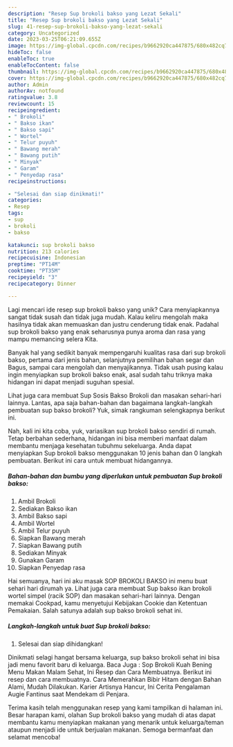 ```yaml
---
description: "Resep Sup brokoli bakso yang Lezat Sekali"
title: "Resep Sup brokoli bakso yang Lezat Sekali"
slug: 41-resep-sup-brokoli-bakso-yang-lezat-sekali
category: Uncategorized
date: 2023-03-25T06:21:09.655Z
image: https://img-global.cpcdn.com/recipes/b9662920ca447875/680x482cq70/sup-brokoli-bakso-foto-resep-utama.jpg
hideToc: false
enableToc: true
enableTocContent: false
thumbnail: https://img-global.cpcdn.com/recipes/b9662920ca447875/680x482cq70/sup-brokoli-bakso-foto-resep-utama.jpg
cover: https://img-global.cpcdn.com/recipes/b9662920ca447875/680x482cq70/sup-brokoli-bakso-foto-resep-utama.jpg
author: Admin
authorAv: notfound
ratingvalue: 3.8
reviewcount: 15
recipeingredient:
- " Brokoli"
- " Bakso ikan"
- " Bakso sapi"
- " Wortel"
- " Telur puyuh"
- " Bawang merah"
- " Bawang putih"
- " Minyak"
- " Garam"
- " Penyedap rasa"
recipeinstructions:

- "Selesai dan siap dinikmati!"
categories:
- Resep
tags:
- sup
- brokoli
- bakso

katakunci: sup brokoli bakso 
nutrition: 213 calories
recipecuisine: Indonesian
preptime: "PT14M"
cooktime: "PT35M"
recipeyield: "3"
recipecategory: Dinner

---
```





Lagi mencari ide resep sup brokoli bakso yang unik? Cara menyiapkannya sangat tidak susah dan tidak juga mudah. Kalau keliru mengolah maka hasilnya tidak akan memuaskan dan justru cenderung tidak enak. Padahal sup brokoli bakso yang enak seharusnya punya aroma dan rasa yang mampu memancing selera Kita.





Banyak hal yang sedikit banyak mempengaruhi kualitas rasa dari sup brokoli bakso, pertama dari jenis bahan, selanjutnya pemilihan bahan segar dan Bagus, sampai cara mengolah dan menyajikannya. Tidak usah pusing kalau ingin menyiapkan sup brokoli bakso enak,      asal sudah tahu triknya maka hidangan ini dapat menjadi suguhan spesial.














Lihat juga cara membuat Sup Sosis Bakso Brokoli dan masakan sehari-hari lainnya. Lantas, apa saja bahan-bahan dan bagaimana langkah-langkah pembuatan sup bakso brokoli? Yuk, simak rangkuman selengkapnya berikut ini.






Nah, kali ini kita coba, yuk, variasikan sup brokoli bakso sendiri di rumah. Tetap berbahan sederhana, hidangan ini bisa memberi manfaat dalam membantu menjaga kesehatan tubuhmu sekeluarga. Anda dapat menyiapkan Sup brokoli bakso menggunakan 10 jenis bahan dan 0 langkah pembuatan. Berikut ini cara untuk membuat hidangannya.

<!--inarticleads1-->

##### Bahan-bahan dan bumbu yang diperlukan untuk pembuatan Sup brokoli bakso:

1. Ambil  Brokoli
1. Sediakan  Bakso ikan
1. Ambil  Bakso sapi
1. Ambil  Wortel
1. Ambil  Telur puyuh
1. Siapkan  Bawang merah
1. Siapkan  Bawang putih
1. Sediakan  Minyak
1. Gunakan  Garam
1. Siapkan  Penyedap rasa


Hai semuanya, hari ini aku masak SOP BROKOLI BAKSO ini menu buat sehari hari dirumah ya. Lihat juga cara membuat Sup bakso ikan brokoli wortel simpel (racik SOP) dan masakan sehari-hari lainnya. Dengan memakai Cookpad, kamu menyetujui Kebijakan Cookie dan Ketentuan Pemakaian. Salah satunya adalah sup bakso brokoli sehat ini. 

<!--inarticleads2-->

##### Langkah-langkah untuk buat Sup brokoli bakso:


1. Selesai dan siap dihidangkan!

Dinikmati selagi hangat bersama keluarga, sup bakso brokoli sehat ini bisa jadi menu favorit baru di keluarga. Baca Juga : Sop Brokoli Kuah Bening Menu Makan Malam Sehat, Ini Resep dan Cara Membuatnya. Berikut ini resep dan cara membuatnya. Cara Memerahkan Bibir Hitam dengan Bahan Alami, Mudah Dilakukan. Karier Artisnya Hancur, Ini Cerita Pengalaman Augie Fantinus saat Mendekam di Penjara. 

Terima kasih telah menggunakan resep yang kami tampilkan di halaman ini. Besar harapan kami, olahan Sup brokoli bakso yang mudah di atas dapat membantu kamu menyiapkan makanan yang menarik untuk keluarga/teman ataupun menjadi ide untuk berjualan makanan. Semoga bermanfaat dan selamat mencoba!
